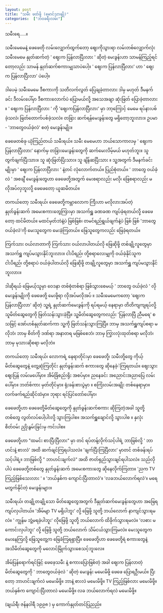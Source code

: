 ```yaml
---
layout: post
title: "သမီး ဖတ်ဖို့ (မောင်သာချို)"
categories:  ["ဘဝခရီးလမ်း"]
---
```

သမီးရေ.....။

သမီးမေမေနဲ့ ဖေဖေတို လမ်းလျှောက်ထွက်တော့ ဈေးကိုသွားရာ လမ်းတစ်လျှောက်လုံး သမီးမေမေ နှုတ်ဆက်တဲ့ ' ဈေးက ပြန်လာပြီးလား ' ဆိုတဲ့ မေးခွန်းဟာ သာမန်ကြည့်ရင်တော့လည်း သာမန် နှုတ်ဆက်စကားမျှသာပဲပေါ့။ ' ဈေးက ပြန်လာပြီလား' ဟာ ' ဈေးက ပြန်လာပြီးလာ' ပဲပေါ့။
<!-- more -->

ဒါပေမဲ့ သမီးမေမေ ဒီစကားကို သတိလက်လွတ် ပြေချခဲ့တာလား ဒါမှ မဟုတ် ဒီမနက်ခင်း ဒီလမ်းပေါ်မှာ ဒီစကားလောက်ပဲ ပြောမယ်လို့ အသေအချာ ဆုံးဖြတ် ပြောခဲ့တာလား ။ ' ဈေးက ပြန်လာပြီလား ' ကို 'ဈေးကပြန်လာပြီလား' မှာ ဘာ့ကြောင့် မေမေ ရပ်နားပစ်ခဲ့သလဲ၊ ဖြတ်တောက်ပစ်ခဲ့သလဲ။ တခြား ဆက်ရန်မေးခွန်းတွေ မရှိတော့ဘူးလား။ ဥပမာ - 'ဘာတွေဝယ်ခဲ့လဲ' စတဲ့ မေးခွန်းမျိုး။

ဖေဖေတစ်ခု ယုံကြည်တယ် သမီးရယ်။ သမီး မေမေဟာ ဘယ်သောကာလမှ ' ဈေးက ပြန်လာပြီးလား' နောက်မှ တခြားမေးခွန်းတွေကို ဆက်မေးလိမ့်မယ် မဟုတ်ဘူး။ သူ တွက်ချက်ပြီးသား။ သူ ဆုံးဖြတ်ပြိးသား။ သူ ချိန်ဆပြီးသား ။ သူ့အတွက် ဒီမနက်ခင်းမျိုးမှာ ' ဈေးက ပြန်လာပြီလား ' နဲ့တင် လုံလောက်တယ်။ ပြည်စုံတယ်။ ' ဘာတွေ ဝယ်ခဲ့လဲ ' အစချီ မေးခွန်းတွေဟာ ဖေဖေတို့အတွက် မေးစရာလည်း မလို၊ ဖြေစရာလည်း မလိုအပ်လှဘူးလို့ ဖေဖေတော့ ယူဆမိတယ်။

တကယ်တော့ သမီးရယ်၊ ဖေဖေတို့ကမ္ဘာလောက ကြီးဟာ မလိုလားအပ်တဲ့ နှုတ်ခွန်းဆက် အမေးစကားတွေကြားမှာ အသက်ရှူ ခဏခဏ ကျပ်ခဲ့ရတယ်လို့ ဖေဖေတော့ ထင်မိတယ်။ မထင်မှတ်ဘဲနဲ့ပဲ ဖြစ်ဖြစ်၊ တမင်ရည်ရွယ်ချက်နဲ့ပဲ ဖြစ် ဖြစ် 'ဘာတွေ ဝယ်ခဲ့လဲ'ကို မေးသူတွေက မေးခဲ့ကြတယ်။ ဖြေသူတွေကလည်း ဖြေခဲ့ရတယ်။

ကြက်သား ဝယ်လာတာကို ကြက်သား ဝယ်လာပါတယ်လို ဖြေဆိုဖို့ တစ်ချို့လူတွေမှာ အသက်ရှူ ကျပ်မသွားနိုင်ဘူးလား။ ငါးပိရည်၊ တို့စရာလေးမျှကို ဝယ်ခဲ့နိုင်သူက ငါးပိရည်၊ တို့စရာပဲ ဝယ်ခဲ့ပါတယ်လို ဖြေဆိုဖို့ တချို့လူတွေမှာ အသက်ရှူ ကျပ်မသွားနိုင်ဘူးလား။

ဒါဆိုရယ် ဖြေမယ့်သူမှာ ဝေဒနာ တစ်စုံတစ်ရာ ဖြစ်သွားစေမယ့် ' ဘာတွေ ဝယ်ခဲ့လဲ ' လို မေးခွန်းမျိုးကို ဖေဖေတို့ မေးဖို့ရာ လိုအပ်မလိုအပ် ။ သမီးမေမေကတော့ 'ဈေးကပြန်လာပြီးလာ' ဆိုတဲ့ သူ့ရဲ့ နှုတ်ဆက်မေးခွန်းကို ရပ်ရမယ့် နေရာမှာ တိတိကျကျရပ်လို့ သူမိတ်ဆွေတွေကို ဖြတ်သန်းသွားခဲ့ပြီ။ သူ့မိတ်ဆွေတွေကလည်း 'ပြန်လာပြီ ညီမရေ' စသဖြင့် အော်ဟစ်နှုတ်ဆက်ကာ သူ့ကို ဖြတ်သန်းသွားကြပြီ။ ဘာမှ အသက်ရှူကျပ်စရာ မလိုဘဲ၊ ဘာမှ စိတ်ကို ဒဏ်ရာ အနာတရ မဖြစ်စေဘဲ၊ ဘာမှ ကြွားလုံးထုတ်စရာ မလိုဘဲ၊ ဘာမှ မုသားဆိုစရာ မလိုဘဲ။

တကယ်တော့ သမီးရယ်၊ လောကရဲ့ နေရာတိုင်းမှာ ဖေဖေတို့၊ သမီးတို့တွေ ကိုယ့်မိတ်ဆွေတွေနဲ့ တွေ့ဆုံကြတိုင်း နှုတ်ခွန်းဆက် စကားတွေ ဆိုနေခဲ့ဲကြရတယ်။ ဈေးသွားဈေးပြန် လမ်းမပေါ်မှာ။ အိမ်ခြံစည်းရိုး အစပ်မှာ။ ညနေခင်း အညောင်းအညာပြေ လမ်းပေါ်မှာ။ ဘတ်စ်ကား မှတ်တိုင်မှာ။ ရုံးခန်းစားပွဲမှာ ။ စကြံၤလမ်းအချိုး တစ်နေရာမှာ။ လက်ဖက်ရည်ဆိုင်ထဲမှာ။ ဘုရား ရင်ပြင်တော်ပေါ်မှာ၊

ဖေဖေတို့ဟာ ဖေဖေတို့မိတ်ဆွေတွေကို နှုတ်ခွန်းဆက်စကား ဆိုကြတဲ့အခါ သူတို့တစ်တွေ လွတ်လပ်ပေါ့ပါးလို့ သွားကြပါစ။ အသက်ရှူချောင်လို့ သွားပါစ ။ နှလုံး စိတ်ဝမ်း ညှိုးနွမ်းခြင်းမှ ကင်းပါစ။

ဖေဖေတို့ဟာ "ထမင်း စားပြီးပြီလား" မှာ တင် ရပ်တန့်လိုက်သင့်ပါရဲ့ ဘာဖြစ်လို့ ' ဘာဟင်းနဲ့ စားလဲ' အထိ ဆက်ချင်ကြရပါသလဲ။ 'ချက်ပြီးကြပြီလား' မှာတင် တစ်ခန်းရပ်သင့်ပါရဲ့။ ဘာဖြစ်လို့ " ဘာဟင်းချက်လဲ" အထိ ဇာတ်ရှည်သွားချင်ရပါသလဲ။ သည်လိုပါပဲ ဖေဖေတို့တစ်တွေ နှုတ်ခွန်းဆက် အမေးစကားတွေ ဆိုနေလိုက်ကြတာ။ 'ညက TV ကြည့်ဖြစ်သေးလား ' ။ 'ဘယ်နှစ်က ကျောင်းပြီးတာလဲ'။ 'လခဘယ်လောက်ရလဲ'။ မရေမတွက်နိုင်တဲ့ မေးခွန်းများ။

သမီးရယ်၊ တချို့တချို့သော မိတ်ဆွေတွေအတွက် ဒီနှုတ်ဆက်မေးခွန်းတွေဟာ အဖြေရ ကျပ်လှပါတယ်။ 'အိမ်မျာ TV မရှိပါဘူး' လို့ ဖြေဖို့ သူတို့ ဘယ်လောက် နာကျင်သွားရမလဲ။ ' ကျွန်မ ဘွဲ့မရခဲ့ပါဘူး' လိုဖြေဖို့ သူတို့ ဘယ်လောက် ထိခိုက်သွားရမလဲ။ 'လစား မကောင်းလှပါဘူး' လို့ ဖြေဖို့ သူတို့ ဘယ်လောက် သိမ်ငယ်သွားကြမလဲ။ မေးသူတွေက မေးနေကြလို့ ဖြေသူတွေ့က ဖြေခဲဲကြရရှာပြီ။ ဖေဖေတို့ဟာ ဖေဖေတို့ရဲ စကားတွေနဲ့ အသိမိတ်ဆွေတွေကို မလောင်မြိုက်သွားစေသင့်ဘူးလေ။

အိမ်ပြန်ရောက်ရင်ဖြင့် ဖေဖေ့သမီး နဲ့ စကားပြောဖြစ်တဲ့ အခါ ဈေးက ပြန်လာတဲ့ မိတ်ဆွေတွေကို ' ဘာတွေဝယ်ခဲ့လဲ ' ဆိုတဲ့ မေးခွန်း မမေးမိဖို့ ဖေဖေ ပြောရဦးမယ်။ ပြီးတော့ ဘာဟင်းချက်လဲ မမေးမိဖို့။ ဘာနဲ့ စားလဲ မမေးမိဖို့။ TV ကြည့်ဖြစ်လား မမေးမိဖို့။ ဘယ်နှစ်က ကျောင်းပြီးတာလဲ မမေးမိဖို့။ လခ ဘယ်လောက်ရလဲ မမေးမိဖို့။


(ချယ်ရီ၊ ဇန်နဝါရီ ၁၉၉၈ ) မှ ကောက်နှုတ်တင်ပြညည်။

